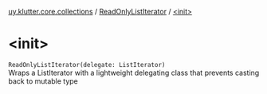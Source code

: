 [uy.klutter.core.collections](../index.md) / [ReadOnlyListIterator](index.md) / [&lt;init&gt;](.)


# &lt;init&gt;
<code>ReadOnlyListIterator(delegate: ListIterator<T>)</code><br/>
Wraps a ListIterator with a lightweight delegating class that prevents casting back to mutable type


